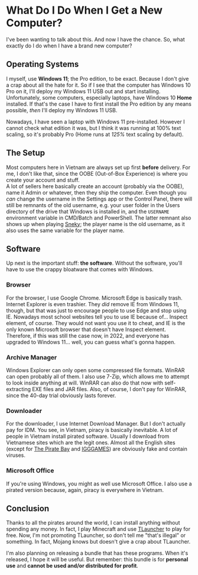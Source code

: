 # What Do I Do When I Get a New Computer?
I've been wanting to talk about this. And now I have the chance. So, what exactly do I do when I have a brand new computer?

## Operating Systems
I myself, use **Windows 11**; the Pro edition, to be exact. Because I don't give a crap about all the hate for it. So if I see that the computer has Windows 10 Pro on it, I'll deploy my Windows 11 USB out and start installing.  
Unfortunately, some computers, especially laptops, have Windows 10 **Home** installed. If that's the case I have to first install the Pro edition by any means possible, *then* I'll deploy my Windows 11 USB.

Nowadays, I have seen a laptop with Windows 11 pre-installed. However I cannot check what edition it was, but I think it was running at 100% text scaling, so it's probably Pro (Home runs at *125%* text scaling by default).

## The Setup
Most computers here in Vietnam are always set up first **before** delivery. For me, I don't like that, since the OOBE (Out-of-Box Experience) is where you create your account and stuff.  
A lot of sellers here basically create an account (probably via the OOBE), name it Admin or whatever, then they ship the computer. Even though you *can* change the username in the Settings app or the Control Panel, there will still be remnants of the old username, e.g. your user folder in the Users directory of the drive that Windows is installed in, and the `USERNAME` environment variable in CMD/Batch and PowerShell. The latter remnant also shows up when playing [Sneky](https://github.com/gamingwithevets/sneky); the player name is the old username, as it also uses the same variable for the player name.

## Software
Up next is the important stuff: **the software**. Without the software, you'll have to use the crappy bloatware that comes with Windows.

### Browser
For the browser, I use Google Chrome. Microsoft Edge is basically trash. Internet Explorer is even trashier. They *did* remove IE from Windows 11, though, but that was just to encourage people to use Edge and stop using IE. Nowadays most school websites tell you to use IE because of... Inspect element, of course. They would not want you use it to cheat, and IE is the only known Microsoft browser that doesn't have Inspect element. Therefore, if this was still the case now, in 2022, and everyone has upgraded to Windows 11... well, you can guess what's gonna happen.

### Archive Manager
Windows Explorer can only open some compressed file formats. WinRAR can open probably all of them. I also use 7-Zip, which allows me to attempt to look inside anything at will. WinRAR can also do that now with self-extracting EXE files and JAR files. Also, of course, I don't pay for WinRAR, since the 40-day trial obviously lasts forever.

### Downloader
For the downloader, I use Internet Download Manager. But I don't actually pay for IDM. You see, in Vietnam, piracy is basically inevitable. A lot of people in Vietnam install pirated software. Usually I download from Vietnamese sites which are the legit ones. Almost all the English sites (except for [The Pirate Bay](https://thepiratebay.org/) and [IGGGAMES](https://igg-games.com/)) are obviously fake and contain viruses.

### Microsoft Office
If you're using Windows, you might as well use Microsoft Office. I also use a pirated version because, again, piracy is everywhere in Vietnam.

## Conclusion
Thanks to all the pirates around the world, I can install anything without spending any money. In fact, I play Minecraft and use [TLauncher](https://tlauncher.org/en/) to play for free. Now, I'm not promoting TLauncher, so don't tell me "that's illegal" or something. In fact, Mojang knows but doesn't give a crap about TLauncher.

I'm also planning on releasing a bundle that has these programs. When it's released, I hope it will be useful. But remember: this bundle is for **personal use** and **cannot be used and/or distributed for profit**.
